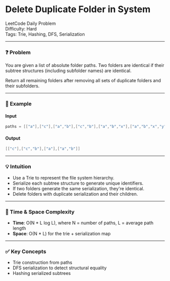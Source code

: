 # Delete Duplicate Folder in System

LeetCode Daily Problem  
Difficulty: Hard  
Tags: Trie, Hashing, DFS, Serialization

---

### ❓ Problem
You are given a list of absolute folder paths. Two folders are identical if their subtree structures (including subfolder names) are identical.

Return all remaining folders after removing all sets of duplicate folders and their subfolders.

---

### 📌 Example
#### Input
```cpp
paths = [["a"],["c"],["a","b"],["c","b"],["a","b","x"],["a","b","x","y"],["w"],["w","y"]]
```
#### Output
```cpp
[["c"],["c","b"],["a"],["a","b"]]
```

---

### 💡 Intuition
- Use a Trie to represent the file system hierarchy.
- Serialize each subtree structure to generate unique identifiers.
- If two folders generate the same serialization, they're identical.
- Delete folders with duplicate serialization and their children.

---

### 🚀 Time & Space Complexity
- **Time**: O(N * L log L), where N = number of paths, L = average path length  
- **Space**: O(N * L) for the trie + serialization map

---

### ✅ Key Concepts
- Trie construction from paths
- DFS serialization to detect structural equality
- Hashing serialized subtrees
